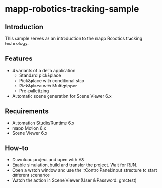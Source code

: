 # mapp-robotics-tracking-sample

## Introduction
This sample serves as an introduction to the mapp Robotics tracking technology.

## Features
* 4 variants of a delta application
  * Standard pick&place
  * Pick&place with conditional stop
  * Pick&place with Multigripper
  * Pre-palletizing
* Automatic scene generation for Scene Viewer 6.x
  
## Requirements
* Automation Studio/Runtime 6.x
* mapp Motion 6.x
* Scene Viewer 6.x

## How-to
* Download project and open with AS
* Enable simulation, build and transfer the project. Wait for RUN.
* Open a watch window and use the ::ControlPanel:Input structure to start different scenarios
* Watch the action in Scene Viewer (User & Password: gmctest)
